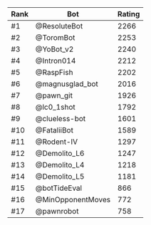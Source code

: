 Rank|Bot|Rating
---|---|---
#1|@ResoluteBot|2266
#2|@ToromBot|2253
#3|@YoBot_v2|2240
#4|@Intron014|2212
#5|@RaspFish|2202
#6|@magnusglad_bot|2016
#7|@pawn_git|1926
#8|@lc0_1shot|1792
#9|@clueless-bot|1601
#10|@FataliiBot|1589
#11|@Rodent-IV|1297
#12|@Demolito_L6|1247
#13|@Demolito_L4|1218
#14|@Demolito_L5|1181
#15|@botTideEval|866
#16|@MinOpponentMoves|772
#17|@pawnrobot|758
